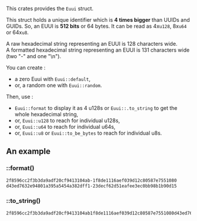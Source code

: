 This crates provides the `Euui` struct.

This struct holds a unique identifier which is **4 times bigger** than UUIDs and GUIDs.
So, an EUUI is **512 bits** or 64 bytes. It can be read as 4x`u128`, 8x`u64` or 64x`u8`.

A raw hexadecimal string representing an EUUI is 128 characters wide.  
A formatted hexadecimal string representing an EUUI is 131 characters wide (two "-" and one "\n").

You can create :

- a zero Euui with `Euui::default`,
- or, a random one with `Euui::random`.

Then, use :

- `Euui::format` to display it as 4 u128s or `Euui::.to_string` to get the whole hexadecimal string,
- or, `Euui::u128` to reach for individual u128s,
- or, `Euui::u64` to reach for individual u64s,
- or, `Euui::u8` or `Euui::to_be_bytes` to reach for individual u8s.

## An example

### ::format()

 ```txt
 2f8596cc2f3b3da9adf20cf9413104ab-1f8de1116aef039d12c80587e7551080
 d43ed7632e94801a395a5454a382dff1-23decf62d51eafee3ec0bb98b1b90d15
 ```

### ::to_string()

 ```txt
 2f8596cc2f3b3da9adf20cf9413104ab1f8de1116aef039d12c80587e7551080d43ed7632e94801a395a5454a382dff123decf62d51eafee3ec0bb98b1b90d15
 ```
